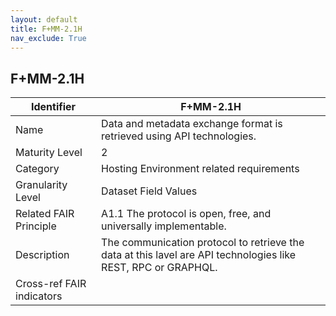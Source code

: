 ```yaml
---
layout: default
title: F+MM-2.1H
nav_exclude: True
---
```


## F+MM-2.1H

| Identifier | F+MM-2.1H |
| ---------- | ----------|
| Name | Data and metadata exchange format is retrieved using API technologies. |
| Maturity Level | 2 |
| Category | Hosting Environment related requirements |
| Granularity Level | Dataset Field Values |
| Related FAIR Principle | A1.1 The protocol is open, free, and universally implementable. |
| Description | The communication protocol to retrieve the data at this lavel are API technologies like REST, RPC or GRAPHQL. |
| Cross-ref FAIR indicators | |
